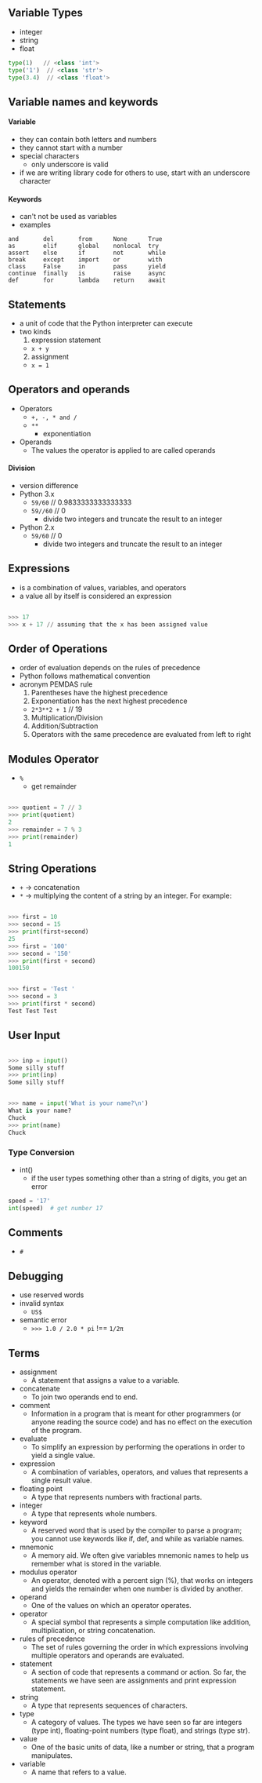 ## Variable Types
* integer
* string
* float


```py
type(1)   // <class 'int'>
type('1')  // <class 'str'>
type(3.4)  // <class 'float'>

```


## Variable names and keywords

#### Variable
* they can contain both letters and numbers
* they cannot start with a number
* special characters
  * only underscore is valid
* if we are writing library code for others to use, start with an underscore character


#### Keywords
* can't not be used as variables
* examples

```
and       del       from      None      True
as        elif      global    nonlocal  try
assert    else      if        not       while
break     except    import    or        with
class     False     in        pass      yield
continue  finally   is        raise     async
def       for       lambda    return    await
```

## Statements
* a unit of code that the Python interpreter can execute
* two kinds
  1. expression statement
    * `x + y`
  2. assignment
    * `x = 1`


## Operators and operands
* Operators
  * `+, -, * and /`
  * `**`
    * exponentiation
* Operands
  * The values the operator is applied to are called operands


#### Division
* version difference
* Python 3.x
  * `59/60`  // 0.9833333333333333
  * `59//60` // 0
    * divide two integers and truncate the result to an integer
* Python 2.x
  * `59/60`  // 0
    * divide two integers and truncate the result to an integer


## Expressions
* is a combination of values, variables, and operators
* a value all by itself is considered an expression

```py

>>> 17
>>> x + 17 // assuming that the x has been assigned value

```

## Order of Operations
* order of evaluation depends on the rules of precedence
* Python follows mathematical convention
* acronym PEMDAS rule
  1. Parentheses have the highest precedence
  2. Exponentiation has the next highest precedence
    * `2*3**2 + 1` // 19
  3. Multiplication/Division
  4. Addition/Subtraction
  5. Operators with the same precedence are evaluated from left to right

## Modules Operator
* `%`
  * get remainder

```py

>>> quotient = 7 // 3
>>> print(quotient)
2
>>> remainder = 7 % 3
>>> print(remainder)
1

```


## String Operations
* `+` -> concatenation
*  `*` -> multiplying the content of a string by an integer. For example:

```py

>>> first = 10
>>> second = 15
>>> print(first+second)
25
>>> first = '100'
>>> second = '150'
>>> print(first + second)
100150

```


```py

>>> first = 'Test '
>>> second = 3
>>> print(first * second)
Test Test Test

```

## User Input

```py

>>> inp = input()
Some silly stuff
>>> print(inp)
Some silly stuff

```


```py

>>> name = input('What is your name?\n')
What is your name?
Chuck
>>> print(name)
Chuck

```

### Type Conversion
* int()
  * if the user types something other than a string of digits, you get an error

```py
speed = '17'
int(speed)  # get number 17

```

## Comments
* `#`


## Debugging
* use reserved words
* invalid syntax
  * `US$`
* semantic error
  * `>>> 1.0 / 2.0 * pi` !== `1/2π`


## Terms
* assignment
  * A statement that assigns a value to a variable.
* concatenate
  * To join two operands end to end.
* comment
  * Information in a program that is meant for other programmers (or anyone reading the source code) and has no effect on the execution of the program.
* evaluate
  * To simplify an expression by performing the operations in order to yield a single value.
* expression
  * A combination of variables, operators, and values that represents a single result value.
* floating point
  * A type that represents numbers with fractional parts.
* integer
  * A type that represents whole numbers.
* keyword
  * A reserved word that is used by the compiler to parse a program; you cannot use keywords like if, def, and while as variable names.
* mnemonic
  * A memory aid. We often give variables mnemonic names to help us remember what is stored in the variable.
* modulus operator
  * An operator, denoted with a percent sign (%), that works on integers and yields the remainder when one number is divided by another.
* operand
  * One of the values on which an operator operates.
* operator
  * A special symbol that represents a simple computation like addition, multiplication, or string concatenation.
* rules of precedence
  * The set of rules governing the order in which expressions involving multiple operators and operands are evaluated.
* statement
  * A section of code that represents a command or action. So far, the statements we have seen are assignments and print expression statement.
* string
  * A type that represents sequences of characters.
* type
  * A category of values. The types we have seen so far are integers (type int), floating-point numbers (type float), and strings (type str).
* value
  * One of the basic units of data, like a number or string, that a program manipulates.
* variable
  * A name that refers to a value.
